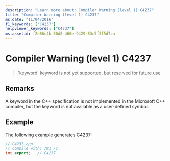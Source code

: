 ```yaml
---
description: "Learn more about: Compiler Warning (level 1) C4237"
title: "Compiler Warning (level 1) C4237"
ms.date: "11/04/2016"
f1_keywords: ["C4237"]
helpviewer_keywords: ["C4237"]
ms.assetid: f2e86c4b-80d8-460e-9429-83c5f3f5d7ca
---
```

# Compiler Warning (level 1) C4237

> 'keyword' keyword is not yet supported, but reserved for future use

## Remarks

A keyword in the C++ specification is not implemented in the Microsoft C++ compiler, but the keyword is not available as a user-defined symbol.

## Example

The following example generates C4237:

```cpp
// C4237.cpp
// compile with: /W1 /c
int export;   // C4237
```
